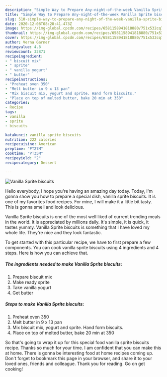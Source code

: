 ```yaml
---
description: "Simple Way to Prepare Any-night-of-the-week Vanilla Sprite biscuits"
title: "Simple Way to Prepare Any-night-of-the-week Vanilla Sprite biscuits"
slug: 510-simple-way-to-prepare-any-night-of-the-week-vanilla-sprite-biscuits
date: 2020-12-08T08:28:41.473Z
image: https://img-global.cpcdn.com/recipes/6581158941818880/751x532cq70/vanilla-sprite-biscuits-recipe-main-photo.jpg
thumbnail: https://img-global.cpcdn.com/recipes/6581158941818880/751x532cq70/vanilla-sprite-biscuits-recipe-main-photo.jpg
cover: https://img-global.cpcdn.com/recipes/6581158941818880/751x532cq70/vanilla-sprite-biscuits-recipe-main-photo.jpg
author: Verna Garner
ratingvalue: 4.8
reviewcount: 32871
recipeingredient:
- " biscuit mix"
- " sprite"
- " vanilla yogurt"
- " butter"
recipeinstructions:
- "Preheat oven 350"
- "Melt butter in 9 x 13 pan"
- "Mix biscuit mix, yogurt and sprite. Hand form biscuits."
- "Place on top of melted butter, bake 20 min at 350"
categories:
- Recipe
tags:
- vanilla
- sprite
- biscuits

katakunci: vanilla sprite biscuits 
nutrition: 222 calories
recipecuisine: American
preptime: "PT27M"
cooktime: "PT35M"
recipeyield: "2"
recipecategory: Dessert

---
```



![Vanilla Sprite biscuits](https://img-global.cpcdn.com/recipes/6581158941818880/751x532cq70/vanilla-sprite-biscuits-recipe-main-photo.jpg)

Hello everybody, I hope you're having an amazing day today. Today, I'm gonna show you how to prepare a special dish, vanilla sprite biscuits. It is one of my favorites food recipes. For mine, I will make it a little bit tasty. This is gonna smell and look delicious.

Vanilla Sprite biscuits is one of the most well liked of current trending meals in the world. It is appreciated by millions daily. It's simple, it is quick, it tastes yummy. Vanilla Sprite biscuits is something that I have loved my whole life. They're nice and they look fantastic.




To get started with this particular recipe, we have to first prepare a few components. You can cook vanilla sprite biscuits using 4 ingredients and 4 steps. Here is how you can achieve that.

<!--inarticleads1-->

##### The ingredients needed to make Vanilla Sprite biscuits:

1. Prepare  biscuit mix
1. Make ready  sprite
1. Take  vanilla yogurt
1. Get  butter




<!--inarticleads2-->

##### Steps to make Vanilla Sprite biscuits:

1. Preheat oven 350
1. Melt butter in 9 x 13 pan
1. Mix biscuit mix, yogurt and sprite. Hand form biscuits.
1. Place on top of melted butter, bake 20 min at 350




So that's going to wrap it up for this special food vanilla sprite biscuits recipe. Thanks so much for your time. I am confident that you can make this at home. There is gonna be interesting food at home recipes coming up. Don't forget to bookmark this page in your browser, and share it to your loved ones, friends and colleague. Thank you for reading. Go on get cooking!
